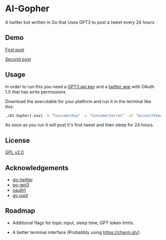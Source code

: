 
# AI-Gopher

A twitter bot written in Go that Uses GPT3 to post a tweet every 24 hours


## Demo

[First post](https://twitter.com/OwenQuinlan7/status/1489522195412185090?s=20&t=hpT6ipcO0Vo5r7_gpP3qLA)

[Second post](https://twitter.com/OwenQuinlan7/status/1489525370143404032?s=20&t=hpT6ipcO0Vo5r7_gpP3qLA)




## Usage

In order to run this you need a [GPT3 api key](https://openai.com/blog/openai-api/) and a [twitter app](https://developer.twitter.com/en/docs/apps/overview) with OAuth 1.0 that has write permissions

Download the executable for your platform and run it in the terminal like this:
```bash
./AI-Gopher[.exe] -k "ConsumerKey" -s "ConsumerSecret" -at "AccessToken" -as "AccessSecret" -g "GPT3ApiKey"
```

As soon as you run it will post it's first tweet and then sleep for 24 hours.

## License

[GPL v2.0](https://choosealicense.com/licenses/gpl-2.0/)


## Acknowledgements

- [go-twitter](https://github.com/dghubble/go-twitter)
- [go-gpt3](https://github.com/PullRequestInc/go-gpt3)
- [oauth1](https://github.com/dghubble/oauth1)
- [go uuid](https://github.com/nu7hatch/gouuid)


## Roadmap

- Additional flags for topic input, sleep time, GPT token limits.

- A better terminal interface (Probabbly using https://charm.sh/)

